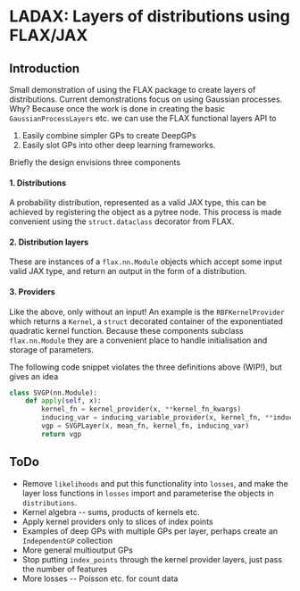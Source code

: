 # LADAX: Layers of distributions using FLAX/JAX

## Introduction

Small demonstration of using the FLAX package to create layers
of distributions. Current demonstrations focus on using Gaussian 
processes. Why? Because once the work is done in creating the
basic `GaussianProcessLayers` etc. we can use the FLAX functional
layers API to
1. Easily combine simpler GPs to create DeepGPs
2. Easily slot GPs into other deep learning frameworks. 


Briefly the design envisions three components

#### 1. Distributions
A probability distribution, represented as a valid JAX type,
this can be achieved by registering the object as a pytree
node. This process is made convenient using the 
`struct.dataclass` decorator from FLAX. 

#### 2. Distribution layers
These are instances of a `flax.nn.Module` objects which 
accept some input valid JAX type, and return an output 
in the form of a distribution.

#### 3. Providers
Like the above, only without an input! An example is 
the `RBFKernelProvider` which returns a `Kernel`, 
a `struct` decorated container of the exponentiated 
quadratic kernel function. Because these components
subclass `flax.nn.Module` they are a convenient place
to handle initialisation and storage of parameters.

The following code snippet violates the three definitions
above (WIP!), but gives an idea
```python 
class SVGP(nn.Module):
    def apply(self, x):
        kernel_fn = kernel_provider(x, **kernel_fn_kwargs)
        inducing_var = inducing_variable_provider(x, kernel_fn, **inducing_var_kwargs)
        vgp = SVGPLayer(x, mean_fn, kernel_fn, inducing_var)
        return vgp
```

## ToDo

* Remove `likelihoods` and put this functionality into `losses`, and make the
layer loss functions in `losses` import and parameterise the objects in
`distributions`. 
* Kernel algebra -- sums, products of kernels etc.
* Apply kernel providers only to slices of index points
* Examples of deep GPs with multiple GPs per layer, perhaps create an `IndependentGP`
collection
* More general multioutput GPs
* Stop putting `index_points` through the kernel provider layers, just pass the number
of features 
* More losses -- Poisson etc. for count data